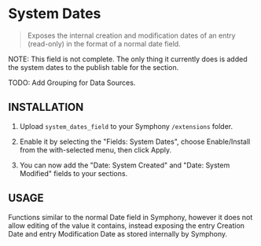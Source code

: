 # System Dates

> Exposes the internal creation and modification dates of an entry (read-only) in the format of a normal date field.

NOTE: This field is not complete. The only thing it currently does is added the system dates to the publish table for the section.

TODO: Add Grouping for Data Sources.


## INSTALLATION

1. Upload `system_dates_field` to your Symphony `/extensions` folder.

2. Enable it by selecting the "Fields: System Dates", choose Enable/Install from the with-selected menu, then click Apply.

3. You can now add the "Date: System Created" and "Date: System Modified" fields to your sections.


## USAGE

Functions similar to the normal Date field in Symphony, however it does not allow editing of the value it contains, instead exposing the entry Creation Date and entry Modification Date as stored internally by Symphony.
